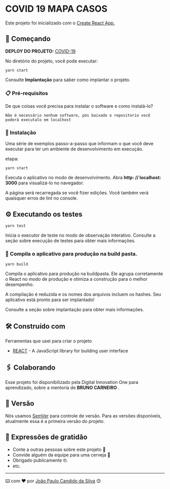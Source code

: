 # COVID 19 MAPA CASOS

Este projeto foi inicializado com o [Create React App.](https://github.com/facebook/create-react-app)


## 🚀 Começando
**DEPLOY DO PROJETO:**
[COVID-19](https://modest-franklin-3948f3.netlify.app)


No diretório do projeto, você pode executar:
```
yarn start
```

Consulte **Implantação** para saber como implantar o projeto.

### 📋 Pré-requisitos

De que coisas você precisa para instalar o software e como instalá-lo?

```
Não é necessário nenhum software, pós baixado o repositorio você poderá executalo em localhost
```

### 🔧 Instalação

Uma série de exemplos passo-a-passo que informam o que você deve executar para ter um ambiente de desenvolvimento em execução.

etapa:

```
yarn start
```

Executa o aplicativo no modo de desenvolvimento.
Abra **http: // localhost: 3000** para visualizá-lo no navegador.

A página será recarregada se você fizer edições.
Você também verá quaisquer erros de lint no console.

## ⚙️ Executando os testes
```
yarn test
```

Inicia o executor de teste no modo de observação interativo.
Consulte a seção sobre execução de testes para obter mais informações.


### 🔩 Compila o aplicativo para produção na **build** pasta.

```
yarn build
```
Compila o aplicativo para produção na buildpasta.
Ele agrupa corretamente o React no modo de produção e otimiza a construção para o melhor desempenho.

A compilação é reduzida e os nomes dos arquivos incluem os hashes.
Seu aplicativo está pronto para ser implantado!

Consulte a seção sobre implantação para obter mais informações.


## 🛠️ Construído com

Ferramentas que usei para criar o projeto

* [REACT](https://reactjs.org/) - A JavaScript library for building user interface

## 🖇️ Colaborando

Esse projeto foi disponibilizado pela Digital Innovation One para aprendizado, sobre a mentoria de **BRUNO CARNEIRO** .

## 📌 Versão

Nós usamos [SemVer](http://semver.org/) para controle de versão. Para as versões disponíveis, atualmente essa é a primeira versão do projeto. 



## 🎁 Expressões de gratidão

* Conte a outras pessoas sobre este projeto 📢
* Convide alguém da equipe para uma cerveja 🍺 
* Obrigado publicamente 🤓.
* etc.


---
⌨️ com ❤️ por [João Paulo Candido da Silva](https://github.com/joaopaulony) 😊
